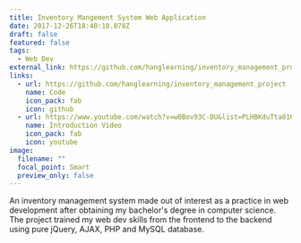 ```yaml
---
title: Inventory Mangement System Web Application
date: 2017-12-26T18:40:10.078Z
draft: false
featured: false
tags:
  - Web Dev
external_link: https://github.com/hanglearning/inventory_management_project
links:
  - url: https://github.com/hanglearning/inventory_management_project
    name: Code
    icon_pack: fab
    icon: github
  - url: https://www.youtube.com/watch?v=w0Bov93C-DU&list=PLHBKduTta81Oih364I7c2vgnr7WuaAjht&index=3&t=663s&ab_channel=HangChen
    name: Introduction Video
    icon_pack: fab
    icon: youtube
image:
  filename: ""
  focal_point: Smart
  preview_only: false
---
```

An inventory management system made out of interest as a practice in web development after obtaining my bachelor's degree in computer science. The project trained my web dev skills from the frontend to the backend using pure jQuery, AJAX, PHP and MySQL database.